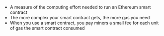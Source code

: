 - A measure of the computing effort needed to run an Ethereum smart contract
- The more complex your smart contract gets, the more gas you need
- When you use a smart contract, you pay miners a small fee for each unit of gas the smart contract consumed